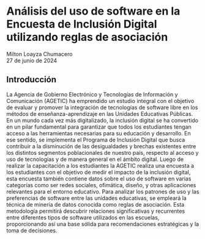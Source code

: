 # Análisis del uso de software en la Encuesta de Inclusión Digital utilizando reglas de asociación

Milton Loayza Chumacero  
27 de junio de 2024 

## Introducción

La Agencia de Gobierno Electrónico y Tecnologías de Información y Comunicación (AGETIC) ha emprendido
un estudio integral con el objetivo de evaluar y promover la integración de tecnologías de software libre en
los métodos de enseñanza-aprendizaje en las Unidades Educativas Públicas. En un mundo cada vez más
digitalizado, la inclusión digital se ha convertido en un pilar fundamental para garantizar que todos los
estudiantes tengan acceso a las herramientas necesarias para su educación y desarrollo. En ese sentido, se
implementa el Programa de Inclusión Digital que busca contribuir a la disminución de las desigualdades y
brechas existentes entre los distintos segmentos poblacionales de nuestro país, respecto al acceso y uso de
tecnologías y de manera general en el ámbito digital.
Luego de realizar la capacitación a los estudiantes la AGETIC realiza una encuesta a los estudiantes con el
objetivo de medir el impacto de la inclusión digital, esta encuesta también contiene datos sobre el uso de
software en varias categorías como ser redes sociales, ofimática, diseño, y otras aplicaciones relevantes para el
entorno educativo.
Para analizar los patrones de uso y las preferencias de software entre las unidades educativas, se empleará la
técnica de minería de datos conocida como reglas de asociación. Esta metodología permitirá descubrir relaciones
significativas y recurrentes entre diferentes tipos de software utilizados en las escuelas, proporcionando así
una base sólida para recomendaciones estratégicas y la toma de decisiones.
